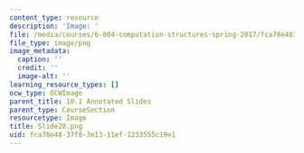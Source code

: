 ```yaml
---
content_type: resource
description: 'Image: '
file: /media/courses/6-004-computation-structures-spring-2017/fca78e4837f83e1311ef1233555c19e1_Slide28.png
file_type: image/png
image_metadata:
  caption: ''
  credit: ''
  image-alt: ''
learning_resource_types: []
ocw_type: OCWImage
parent_title: 10.1 Annotated Slides
parent_type: CourseSection
resourcetype: Image
title: Slide28.png
uid: fca78e48-37f8-3e13-11ef-1233555c19e1
---
```

